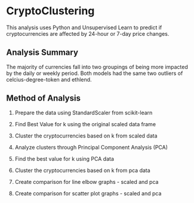 # CryptoClustering

This analysis uses Python and Unsupervised Learn to predict if cryptocurrencies are affected by 24-hour or 7-day price changes.

## Analysis Summary 

The majority of currencies fall into two groupings of being more impacted by the daily or weekly period. Both models had the same two outliers of celcius-degree-token and ethlend. 

## Method of Analysis 

1. Prepare the data using StandardScaler from scikit-learn

2. Find Best Value for k using the original scaled data frame

3. Cluster the cryptocurrencies based on k from scaled data

4. Analyze clusters through Principal Component Analysis (PCA) 

5. Find the best value for k using PCA data

6. Cluster the cryptocurrencies based on k from pca data

7. Create comparison for line elbow graphs - scaled and pca

8. Create comparison for scatter plot graphs - scaled and pca

